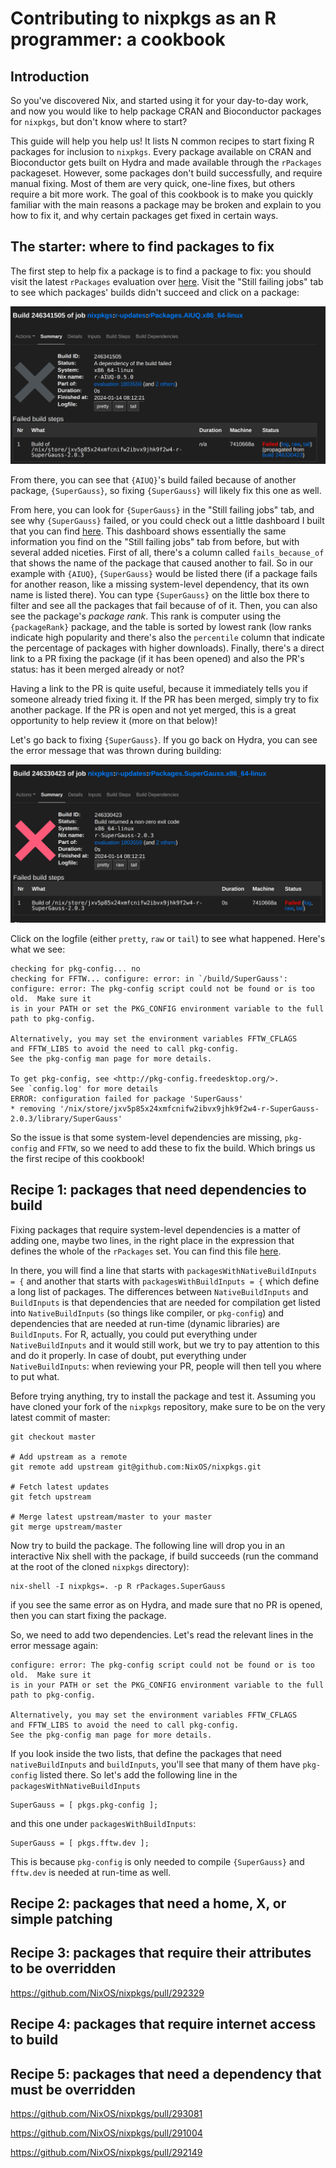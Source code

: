 # Contributing to nixpkgs as an R programmer: a cookbook

## Introduction

So you've discovered Nix, and started using it for your day-to-day work, and now
you would like to help package CRAN and Bioconductor packages for `nixpkgs`, but
don't know where to start?

This guide will help you help us! It lists N common recipes to start fixing R
packages for inclusion to `nixpkgs`. Every package available on CRAN and
Bioconductor gets built on Hydra and made available through the `rPackages`
packageset. However, some packages don't build successfully, and require manual
fixing. Most of them are very quick, one-line fixes, but others require a bit
more work. The goal of this cookbook is to make you quickly familiar with the
main reasons a package may be broken and explain to you how to fix it, and why
certain packages get fixed in certain ways.

## The starter: where to find packages to fix

The first step to help fix a package is to find a package to fix: you should
visit the latest `rPackages` evaluation over [here](https://hydra.nixos.org/jobset/nixpkgs/r-updates).
Visit the "Still failing jobs" tab to see which packages' builds didn't succeed and
click on a package:

![AIUQ build steps](images/AIUQ_failing.png)

From there, you can see that `{AIUQ}`'s build failed because of another
package, `{SuperGauss}`, so fixing `{SuperGauss}` will likely fix this one
as well.

From here, you can look for `{SuperGauss}` in the "Still failing jobs" tab, and
see why `{SuperGauss}` failed, or you could check out a little dashboard I built
that you can find
[here](https://raw.githack.com/b-rodrigues/nixpkgs-r-updates-fails/targets-runs/output/r-updates-fails.html).
This dashboard shows essentially the same information you find on the "Still
failing jobs" tab from before, but with several added niceties. First of all,
there's a column called `fails_because_of` that shows the name of the package
that caused another to fail. So in our example with `{AIUQ}`, `{SuperGauss}`
would be listed there (if a package fails for another reason, like a missing
system-level dependency, that its own name is listed there). You can type
`{SuperGauss}` on the little box there to filter and see all the packages that
fail because of of it. Then, you can also see the package's *package rank*. This
rank is computer using the `{packageRank}` package, and the table is sorted by
lowest rank (low ranks indicate high popularity and there's also the
`percentile` column that indicate the percentage of packages with higher
downloads). Finally, there's a direct link to a PR fixing the package (if it has
been opened) and also the PR's status: has it been merged already or not?

Having a link to the PR is quite useful, because it immediately tells you if
someone already tried fixing it. If the PR has been merged, simply try to fix
another package. If the PR is open and not yet merged, this is a great
opportunity to help review it (more on that below)!

Let's go back to fixing `{SuperGauss}`. If you go back on Hydra, you can
see the error message that was thrown during building:

![Check out the logfile](images/SuperGauss_log.png)

Click on the logfile (either `pretty`, `raw` or `tail`) to see what happened.
Here's what we see:

```
checking for pkg-config... no
checking for FFTW... configure: error: in `/build/SuperGauss':
configure: error: The pkg-config script could not be found or is too old.  Make sure it
is in your PATH or set the PKG_CONFIG environment variable to the full
path to pkg-config.

Alternatively, you may set the environment variables FFTW_CFLAGS
and FFTW_LIBS to avoid the need to call pkg-config.
See the pkg-config man page for more details.

To get pkg-config, see <http://pkg-config.freedesktop.org/>.
See `config.log' for more details
ERROR: configuration failed for package 'SuperGauss'
* removing '/nix/store/jxv5p85x24xmfcnifw2ibvx9jhk9f2w4-r-SuperGauss-2.0.3/library/SuperGauss'
```

So the issue is that some system-level dependencies are missing, `pkg-config`
and `FFTW`, so we need to add these to fix the build. Which brings us the
first recipe of this cookbook!

## Recipe 1: packages that need dependencies to build

Fixing packages that require system-level dependencies is a matter of adding
one, maybe two lines, in the right place in the expression that defines the
whole of the `rPackages` set. You can find this file
[here](https://github.com/NixOS/nixpkgs/blob/master/pkgs/development/r-modules/default.nix).

In there, you will find a line that starts with `packagesWithNativeBuildInputs = {`
and another that starts with `packagesWithBuildInputs = {` which define a
long list of packages. The differences between `NativeBuildInputs` and
`BuildInputs` is that dependencies that are needed for compilation get listed
into `NativeBuildInputs` (so things like compiler, or `pkg-config`) and
dependencies that are needed at run-time (dynamic libraries) are `BuildInputs`.
For R, actually, you could put everything under `NativeBuildInputs` and it would
still work, but we try to pay attention to this and do it properly. In case of
doubt, put everything under `NativeBuildInputs`: when reviewing your PR, people
will then tell you where to put what.

Before trying anything, try to install the package and test it. Assuming you have
cloned your fork of the `nixpkgs` repository, make sure to be on the very latest
commit of master:

```
git checkout master

# Add upstream as a remote
git remote add upstream git@github.com:NixOS/nixpkgs.git

# Fetch latest updates
git fetch upstream

# Merge latest upstream/master to your master
git merge upstream/master
```

Now try to build the package. The following line will drop you in an interactive
Nix shell with the package, if build succeeds (run the command at the root of the
cloned `nixpkgs` directory):

```
nix-shell -I nixpkgs=. -p R rPackages.SuperGauss
```

if you see the same error as on Hydra, and made sure that no PR is opened, then
you can start fixing the package.

So, we need to add two dependencies. Let's read the relevant lines in the error
message again:

```
configure: error: The pkg-config script could not be found or is too old.  Make sure it
is in your PATH or set the PKG_CONFIG environment variable to the full
path to pkg-config.

Alternatively, you may set the environment variables FFTW_CFLAGS
and FFTW_LIBS to avoid the need to call pkg-config.
See the pkg-config man page for more details.
```

If you look inside the two lists, that define the packages that need
`nativeBuildInputs` and `buildInputs`, you'll see that many of them
have `pkg-config` listed there. So let's add the following line in the
`packagesWithNativeBuildInputs`

```
SuperGauss = [ pkgs.pkg-config ];
```

and this one under `packagesWithBuildInputs`:

```
SuperGauss = [ pkgs.fftw.dev ];
```

This is because `pkg-config` is only needed to compile `{SuperGauss}`
and `fftw.dev` is needed at run-time as well.


## Recipe 2: packages that need a home, X, or simple patching

## Recipe 3: packages that require their attributes to be overridden

https://github.com/NixOS/nixpkgs/pull/292329

## Recipe 4: packages that require internet access to build

## Recipe 5: packages that need a dependency that must be overridden

https://github.com/NixOS/nixpkgs/pull/293081

https://github.com/NixOS/nixpkgs/pull/291004

https://github.com/NixOS/nixpkgs/pull/292149
